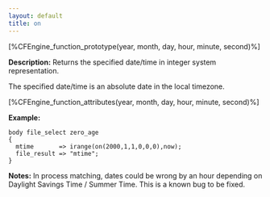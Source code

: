 ```yaml
---
layout: default
title: on
---
```


[%CFEngine_function_prototype(year, month, day, hour, minute, second)%]

**Description:** Returns the specified date/time in integer system representation.

The specified date/time is an absolute date in the local timezone.

[%CFEngine_function_attributes(year, month, day, hour, minute, second)%]

**Example:**

```cf3
body file_select zero_age
{
  mtime       => irange(on(2000,1,1,0,0,0),now);
  file_result => "mtime";
}
```

**Notes:**
In process matching, dates could be wrong by an hour depending on Daylight
Savings Time / Summer Time. This is a known bug to be fixed.
